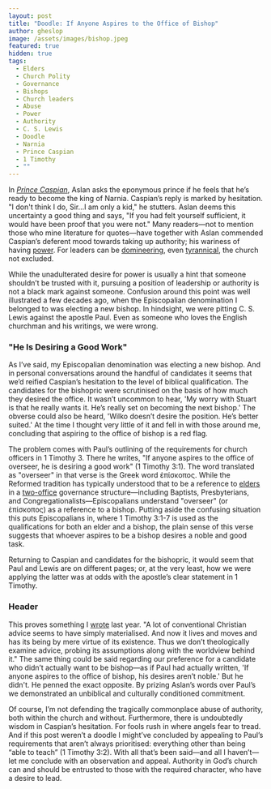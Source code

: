 ```yaml
---
layout: post
title: "Doodle: If Anyone Aspires to the Office of Bishop"
author: gheslop
image: /assets/images/bishop.jpeg
featured: true
hidden: true
tags:
  - Elders
  - Church Polity
  - Governance
  - Bishops
  - Church leaders
  - Abuse
  - Power
  - Authority
  - C. S. Lewis
  - Doodle
  - Narnia
  - Prince Caspian
  - 1 Timothy
  - ""
---
```

In *[Prince Caspian](https://rekindle.co.za/content/prince-caspian-conflicting-stories/)*, Aslan asks the eponymous prince if he feels that he’s ready to become the king of Narnia. Caspian’s reply is marked by hesitation. "I don't think I do, Sir…I am only a kid," he stutters. Aslan deems this uncertainty a good thing and says, "If you had felt yourself sufficient, it would have been proof that you were not." Many readers—not to mention those who mine literature for quotes—have together with Aslan commended Caspian’s deferent mood towards taking up authority; his wariness of having [power](https://rekindle.co.za/content/2021-05-28-fridays-with-fred-perspectivism). For leaders can be [domineering](https://rekindle.co.za/content/2020-11-05-personality-test), even [tyrannical](https://rekindle.co.za/content/2022-05-05-the-celebration-of-tyranny-in-pastoral-ministry), the church not excluded.

While the unadulterated desire for power is usually a hint that someone shouldn’t be trusted with it, pursuing a position of leadership or authority is not a black mark against someone. Confusion around this point was well illustrated a few decades ago, when the Episcopalian denomination I belonged to was electing a new bishop. In hindsight, we were pitting C. S. Lewis against the apostle Paul. Even as someone who loves the English churchman and his writings, we were wrong.

### "He Is Desiring a Good Work"

As I’ve said, my Episcopalian denomination was electing a new bishop. And in personal conversations around the handful of candidates it seems that we’d reified Caspian’s hesitation to the level of biblical qualification. The candidates for the bishopric were scrutinised on the basis of how much they desired the office. It wasn’t uncommon to hear, 'My worry with Stuart is that he really wants it. He’s really set on becoming the next bishop.' The obverse could also be heard, 'Wilko doesn’t desire the position. He’s better suited.' At the time I thought very little of it and fell in with those around me, concluding that aspiring to the office of bishop is a red flag.

The problem comes with Paul’s outlining of the requirements for church officers in 1 Timothy 3. There he writes, "If anyone aspires to the office of overseer, he is desiring a good work" (1 Timothy 3:1). The word translated as "overseer" in that verse is the Greek word ἐπίσκοπος. While the Reformed tradition has typically understood that to be a reference to [elders](https://rekindle.co.za/content/pastor-you-are-a-shepherd-not-a-rancher/) in a [two-office](https://rekindle.co.za/content/2022-07-21-deacons-diaconate-diaconal-ministry) governance structure—including Baptists, Presbyterians, and Congregationalists—Episcopalians understand "overseer" (or ἐπίσκοπος) as a reference to a bishop. Putting aside the confusing situation this puts Episcopalians in, where 1 Timothy 3:1-7 is used as the qualifications for both an elder and a bishop, the plain sense of this verse suggests that whoever aspires to be a bishop desires a noble and good task.

Returning to Caspian and candidates for the bishopric, it would seem that Paul and Lewis are on different pages; or, at the very least, how we were applying the latter was at odds with the apostle’s clear statement in 1 Timothy.

### Header

This proves something I [wrote](https://rekindle.co.za/content/2022-09-07-why-christians-give-bad-advice) last year. "A lot of conventional Christian advice seems to have simply materialised. And now it lives and moves and has its being by mere virtue of its existence. Thus we don’t theologically examine advice, probing its assumptions along with the worldview behind it." The same thing could be said regarding our preference for a candidate who didn’t actually want to be bishop—as if Paul had actually written, 'If anyone aspires to the office of bishop, his desires aren’t noble.' But he didn't. He penned the exact opposite. By prizing Aslan’s words over Paul’s we demonstrated an unbiblical and culturally conditioned commitment.

Of course, I’m not defending the tragically commonplace abuse of authority, both within the church and without. Furthermore, there is undoubtedly wisdom in Caspian’s hesitation. For fools rush in where angels fear to tread. And if this post weren’t a doodle I might’ve concluded by appealing to Paul’s requirements that aren’t always prioritised: everything other than being “able to teach” (1 Timothy 3:2). With all that’s been said—and all I haven’t—let me conclude with an observation and appeal. Authority in God’s church can and should be entrusted to those with the required character, who have a desire to lead.